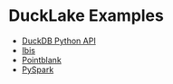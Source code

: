# DuckLake Examples

- [DuckDB Python API](examples/duckdb_python.ipynb)
- [Ibis](examples/ibis.ipynb)
- [Pointblank](examples/pointblank.ipynb)
- [PySpark](examples/pyspark.ipynb)
